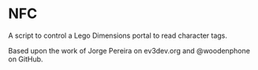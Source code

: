 # NFC

A script to control a Lego Dimensions portal to read character tags.

Based upon the work of Jorge Pereira on ev3dev.org and @woodenphone on GitHub.



